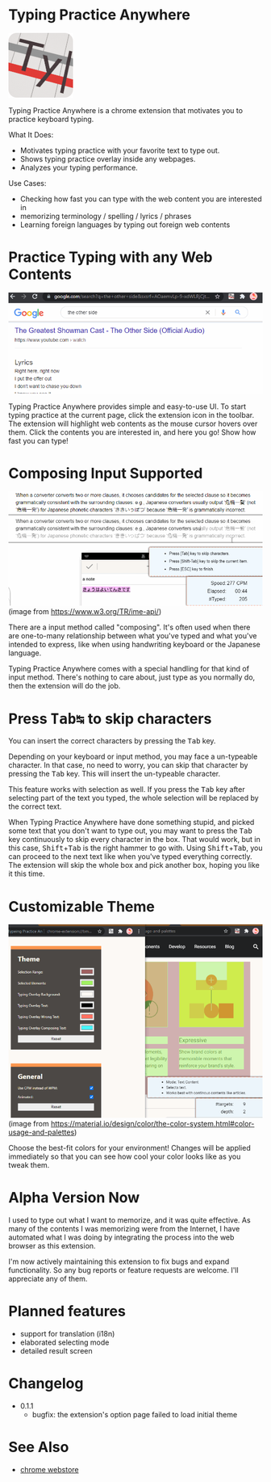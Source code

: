 # Typing Practice Anywhere
![](./public/icon/ty+128.png)

Typing Practice Anywhere is a chrome extension that motivates you to practice keyboard typing.

What It Does:
* Motivates typing practice with your favorite text to type out.
* Shows typing practice overlay inside any webpages.
* Analyzes your typing performance.

Use Cases:
* Checking how fast you can type with the web content you are interested in
* memorizing terminology / spelling / lyrics / phrases
* Learning foreign languages by typing out foreign web contents

# Practice Typing with any Web Contents
![lyrics](./doc/lyrics.gif)

Typing Practice Anywhere provides simple and easy-to-use UI. To start typing practice at the current page, click the extension icon in the toolbar. The extension will highlight web contents as the mouse cursor hovers over them. Click the contents you are interested in, and here you go! Show how fast you can type!

# Composing Input Supported
![](./doc/composing.gif)
(image from https://www.w3.org/TR/ime-api/)

There are a input method called "composing". It's often used when there are one-to-many relationship between what you've typed and what you've intended to express, like when using handwriting keyboard or the Japanese language.

Typing Practice Anywhere comes with a special handling for that kind of input method. There's nothing to care about, just type as you normally do, then the extension will do the job.

# Press <kbd>Tab↹</kbd> to skip characters

You can insert the correct characters by pressing the <kbd>Tab</kbd> key.

Depending on your keyboard or input method, you may face a un-typeable character. In that case, no need to worry, you can skip that character by pressing the <kbd>Tab</kbd> key. This will insert the un-typeable character.

This feature works with selection as well. If you press the <kbd>Tab</kbd> key after selecting part of the text you typed, the whole selection will be replaced by the correct text.

When Typing Practice Anywhere have done something stupid, and picked some text that you don't want to type out, you may want to press the <kbd>Tab</kbd> key continuously to skip every character in the box. That would work, but in this case, <kbd>Shift</kbd>+<kbd>Tab</kbd> is the right hammer to go with. Using <kbd>Shift</kbd>+<kbd>Tab</kbd>, you can proceed to the next text like when you've typed everything correctly. The extension will skip the whole box and pick another box, hoping you like it this time.

# Customizable Theme
![](./doc/option.gif)
(image from https://material.io/design/color/the-color-system.html#color-usage-and-palettes)

Choose the best-fit colors for your environment! Changes will be applied immediately so that you can see how cool your color looks like as you tweak them.

# Alpha Version Now
I used to type out what I want to memorize, and it was quite effective. As many of the contents I was memorizing were from the Internet, I have automated what I was doing by integrating the process into the web browser as this extension.

I'm now actively maintaining this extension to fix bugs and expand functionality. So any bug reports or feature requests are welcome. I'll appreciate any of them.

# Planned features
* support for translation (i18n)
* elaborated selecting mode
* detailed result screen

# Changelog
* 0.1.1
  * bugfix: the extension's option page failed to load initial theme

# See Also
* [chrome webstore](https://chrome.google.com/webstore/detail/typeing-practice-anywhere/ndioekgfjeeapmocoohoboiaeigjeojg)
